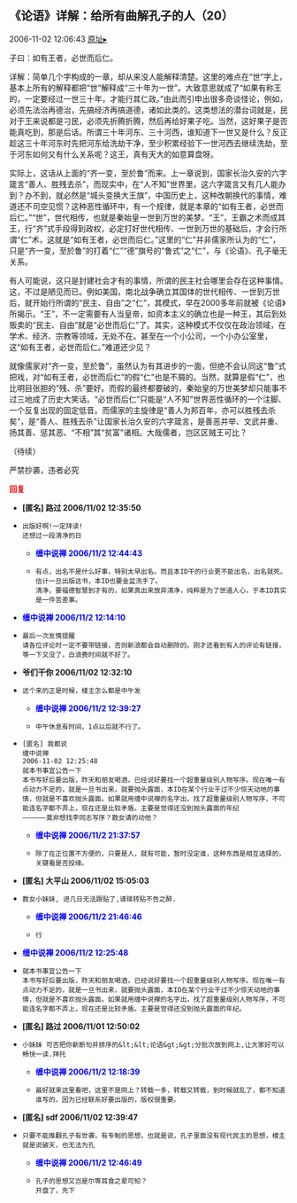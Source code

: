 ## 《论语》详解：给所有曲解孔子的人（20）
2006-11-02 12:06:43
[原址▸](http://www.fxgan.com/chan_time/2006_07_12/351.htm)


子曰：如有王者，必世而后仁。

详解：简单几个字构成的一章，却从来没人能解释清楚。这里的难点在“世”字上，基本上所有的解释都把“世”解释成“三十年为一世”。大致意思就成了“如果有称王的，一定要经过一世三十年，才能行其仁政。”由此而引申出很多奇谈怪论，例如，必须先法治再德治，先搞经济再搞道德，诸如此类的。这类想法的潜台词就是，民对于王来说都是刁民，必须先折腾折腾，然后再给好果子吃。当然，这好果子是否能真吃到，那是后话。所谓三十年河东、三十河西，谁知道下一世又是什么？反正趁这三十年河东时先把河东给洗劫干净，至少积累经验下一世河西去继续洗劫，至于河东如何又有什么关系呢？这王，真有天大的如意算盘呀。

实际上，这话从上面的“齐一变，至於鲁”而来。上一章说到，国家长治久安的六字箴言“善人、胜残去杀”，而现实中，在“人不知”世界里，这六字箴言又有几人能办到？办不到，就必然是“城头变换大王旗”，中国历史上，这种改朝换代的事情，难道还不司空见惯？这种恶性循环中，有一个规律，就是本章的“如有王者，必世而后仁。”“世”，世代相传，也就是秦始皇一世到万世的美梦。“王”，王霸之术而成其王，行“齐”式手段得到政权，必定打好世代相传、一世到万世的基础后，才会行所谓“仁”术，这就是“如有王者，必世而后仁。”这里的“仁”并非儒家所认为的“仁”，只是“齐一变，至於鲁”的打着“仁”“德”旗号的“鲁式”之“仁”，与《论语》、孔子毫无关系。

有人可能说，这只是封建社会才有的事情，所谓的民主社会哪里会存在这种事情。这，不过是陋见而已。例如美国，南北战争确立其国体的世代相传、一世到万世后，就开始行所谓的“民主、自由”之“仁”，其模式，早在2000多年前就被《论语》所揭示。“王”，不一定需要有人当皇帝，如资本主义的确立也是一种王，其后到处贩卖的“民主、自由”就是“必世而后仁”了。其实，这种模式不仅仅在政治领域，在学术、经济、宗教等领域，无处不在。甚至在一个小公司，一个小办公室里，这“如有王者，必世而后仁。”难道还少见？

就像儒家对“齐一变，至於鲁”，虽然认为有其进步的一面，但绝不会认同这“鲁”式把戏，对“如有王者，必世而后仁”的假“仁”也是不屑的。当然，就算是假“仁”，也比明目张胆的“残、杀”要好。而假的最终都要破的，秦始皇的万世美梦却只能事不过三地成了历史大笑话。“必世而后仁”只能是“人不知”世界恶性循环的一个注脚、一个反复出现的固定低音。而儒家的主旋律是“善人为邦百年，亦可以胜残去杀矣”，是“善人、胜残去杀”让国家长治久安的六字箴言，是善恶并举、文武并重、扬其善、惩其恶、“不相”其“贫富”诸相。大哉儒者，岂区区贼王可比？

（待续）

严禁抄袭，违者必究




**<font color='red'>回复</font>**


- **[匿名] 路过  2006/11/02 12:35:50**
- ```
  出版好啊!一定拜读! 
  还想过一段清净的日 
  ```
   - **<font color='blue'>缠中说禅 2006/11/2 12:44:43</font>**
   - ```
     有点，出名不是什么好事，特别太早出名。而且本ID干的行业更不能出名，出名就死。估计一旦出版这书，本ID也要金盆洗手了。
     清净，要福德智慧到才有的，如果真出来放弃清净，纯粹是为了世道人心，于本ID其实是一件苦差事。
     ```
- **<font color='blue'>缠中说禅 2006/11/2 12:14:10</font>**
- ```
  最后一次友情提醒
  请各位评论时一定不要带链接，否则新浪都会自动删除的。刚才还看到有人的评论有链接，等一下又没了，白浪费时间就不好了。
  ```
- **爷们干你  2006/11/02 12:32:10**
- ```
  这个来的正是时候，楼主怎么都是中午发 
  ```
   - **<font color='blue'>缠中说禅 2006/11/2 12:39:27</font>**
   - ```
     中午休息有时间，1点以后就不行了。
     ```
- ```
  [匿名] 我都说 
  缠中说禅 
  2006-11-02 12:25:48 
  就本书事宜公告一下
  本书写好后要出版，昨天和朋友喝酒，已经说好要找一个超重量级别人物写序。现在唯一有点动力不足的，就是一旦书出来，就要抛头露面，本ID在某个行业干过不少惊天动地的事情，但就是不喜欢抛头露面。如果就用缠中说禅的名字出，找了超重量级别人物写序，不可能连名字都不弄上，现在还是比较矛盾。主要是觉得还没到抛头露面的年纪 
  ――――――莫非想找李同志写序？数女请的动他？
  ```
   - **<font color='blue'>缠中说禅 2006/11/2 21:37:57</font>**
   - ```
     除了在正位置不方便的，只要是人，就有可能，暂时没定谁，这种东西是相互选择的，关键看是否投缘。
     ```
- **[匿名] 大平山  2006/11/02 15:05:03**
- ```
  数女小妹妹, 进几日无法跟贴了,请赎转贴不告之醉.
  ```
   - **<font color='blue'>缠中说禅 2006/11/2 21:46:46</font>**
   - ```
     行
     ```
- **<font color='blue'>缠中说禅 2006/11/2 12:25:48</font>**
- ```
  就本书事宜公告一下
  本书写好后要出版，昨天和朋友喝酒，已经说好要找一个超重量级别人物写序。现在唯一有点动力不足的，就是一旦书出来，就要抛头露面，本ID在某个行业干过不少惊天动地的事情，但就是不喜欢抛头露面。如果就用缠中说禅的名字出，找了超重量级别人物写序，不可能连名字都不弄上，现在还是比较矛盾。主要是觉得还没到抛头露面的年纪。
  ```
- **[匿名] 路过  2006/11/01 12:50:02**
- ```
  小妹妹 可否把你新断句并排序的&lt;&lt;论语&gt;&gt;分批次放到网上,让大家好可以畅快一读.拜托 
  ```
   - **<font color='blue'>缠中说禅 2006/11/2 12:18:39</font>**
   - ```
     最好就来这里看吧，这里不是网上？转载一多，转载又转载，到时候就乱了，都不知道谁写的，因为已经联系好要出版的，版权很重要。
     ```
- **[匿名] sdf  2006/11/02 12:39:47**
- ```
  只要不能推翻孔子有世袭，有专制的思想，也就是说，孔子里面没有现代民主的思想，楼主就是说破天，也无法为孔 
  ```
   - **<font color='blue'>缠中说禅 2006/11/2 12:46:49</font>**
   - ```
     孔子的思想又岂是尔等耳食之辈可知？
     开盘了，先下
     ```
